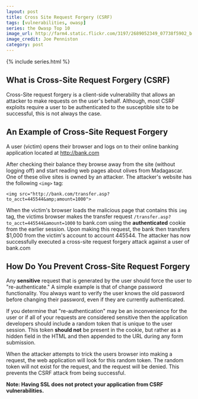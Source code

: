 ```yaml
---
layout: post
title: Cross Site Request Forgery (CSRF)
tags: [vulnerabilities, owasp]
series: the Owasp Top 10
image_url: http://farm4.static.flickr.com/3197/2689052349_07738f5902_b.jpg
image_credit: Joe Penniston
category: post
---
```

{% include series.html %}

## What is Cross-Site Request Forgery (CSRF)
Cross-Site request forgery is a client-side vulnerability that allows an attacker to make requests on the user's behalf. Although, most CSRF exploits require a user to be authenticated to the susceptible site to be successful, this is not always the case.

## An Example of Cross-Site Request Forgery
A user (victim) opens their browser and logs on to their online banking application located at http://bank.com

After checking their balance they browse away from the site (without logging off) and start reading web pages about olives from Madagascar. One of these olive sites is owned by an attacker. The attacker's website has the following `<img>` tag:

	<img src="http://bank.com/transfer.asp?to_acct=445544&amp;amount=1000">

When the victim's browser loads the malicious page that contains this `img` tag, the victims browser makes the transfer request `/transfer.asp?to_acct=445544&amount=1000` to bank.com using the **authenticated** cookie from the earlier session. Upon making this request, the bank then transfers $1,000 from the victim's account to account 445544. The attacker has now successfully executed a cross-site request forgery attack against a user of bank.com

## How Do You Prevent Cross-Site Request Forgery

Any **sensitive** request that is generated by the user should force the user to "re-authenticate." A simple example is that of change password functionality. You always want to verify the user knows the old password before changing their password, even if they are currently authenticated.

If you determine that "re-authentication" may be an inconvenience for the user or if all of your requests are considered sensitive then the application developers should include a random token that is unique to the user session. This token **should not** be present in the cookie, but rather as a hidden field in the HTML and then appended to the URL during any form submission.

When the attacker attempts to trick the users browser into making a request, the web application will look for this random token. The random token will not exist for the request, and the request will be denied. This prevents the CSRF attack from being successful.

**Note: Having SSL does not protect your application from CSRF vulnerabilities.**